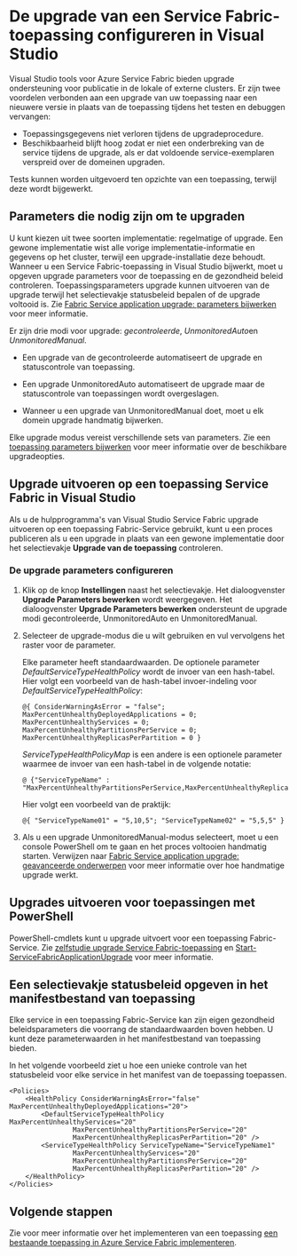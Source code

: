 <properties
   pageTitle="Configureren van de upgrade van de toepassing van een Service Fabric | Microsoft Azure"
   description="Informatie over het configureren van de instellingen voor het upgraden van een Service Fabric-toepassing met behulp van Microsoft Visual Studio."
   services="service-fabric"
   documentationCenter="na"
   authors="cawaMS"
   manager="paulyuk"
   editor="tglee" />
<tags
   ms.service="service-fabric"
   ms.devlang="dotnet"
   ms.topic="article"
   ms.tgt_pltfrm="na"
   ms.workload="multiple"
   ms.date="07/29/2016"
   ms.author="cawa" />

# <a name="configure-the-upgrade-of-a-service-fabric-application-in-visual-studio"></a>De upgrade van een Service Fabric-toepassing configureren in Visual Studio

Visual Studio tools voor Azure Service Fabric bieden upgrade ondersteuning voor publicatie in de lokale of externe clusters. Er zijn twee voordelen verbonden aan een upgrade van uw toepassing naar een nieuwere versie in plaats van de toepassing tijdens het testen en debuggen vervangen:

- Toepassingsgegevens niet verloren tijdens de upgradeprocedure.
- Beschikbaarheid blijft hoog zodat er niet een onderbreking van de service tijdens de upgrade, als er dat voldoende service-exemplaren verspreid over de domeinen upgraden.

Tests kunnen worden uitgevoerd ten opzichte van een toepassing, terwijl deze wordt bijgewerkt.

## <a name="parameters-needed-to-upgrade"></a>Parameters die nodig zijn om te upgraden

U kunt kiezen uit twee soorten implementatie: regelmatige of upgrade. Een gewone implementatie wist alle vorige implementatie-informatie en gegevens op het cluster, terwijl een upgrade-installatie deze behoudt. Wanneer u een Service Fabric-toepassing in Visual Studio bijwerkt, moet u opgeven upgrade parameters voor de toepassing en de gezondheid beleid controleren. Toepassingsparameters upgrade kunnen uitvoeren van de upgrade terwijl het selectievakje statusbeleid bepalen of de upgrade voltooid is. Zie [Fabric Service application upgrade: parameters bijwerken](service-fabric-application-upgrade-parameters.md) voor meer informatie.

Er zijn drie modi voor upgrade: *gecontroleerde*, *UnmonitoredAuto*en *UnmonitoredManual*.

  - Een upgrade van de gecontroleerde automatiseert de upgrade en statuscontrole van toepassing.

  - Een upgrade UnmonitoredAuto automatiseert de upgrade maar de statuscontrole van toepassingen wordt overgeslagen.

  - Wanneer u een upgrade van UnmonitoredManual doet, moet u elk domein upgrade handmatig bijwerken.

Elke upgrade modus vereist verschillende sets van parameters. Zie een [toepassing parameters bijwerken](service-fabric-application-upgrade-parameters.md) voor meer informatie over de beschikbare upgradeopties.

## <a name="upgrade-a-service-fabric-application-in-visual-studio"></a>Upgrade uitvoeren op een toepassing Service Fabric in Visual Studio

Als u de hulpprogramma's van Visual Studio Service Fabric upgrade uitvoeren op een toepassing Fabric-Service gebruikt, kunt u een proces publiceren als u een upgrade in plaats van een gewone implementatie door het selectievakje **Upgrade van de toepassing** controleren.

### <a name="to-configure-the-upgrade-parameters"></a>De upgrade parameters configureren

1. Klik op de knop **Instellingen** naast het selectievakje. Het dialoogvenster **Upgrade Parameters bewerken** wordt weergegeven. Het dialoogvenster **Upgrade Parameters bewerken** ondersteunt de upgrade modi gecontroleerde, UnmonitoredAuto en UnmonitoredManual.

2. Selecteer de upgrade-modus die u wilt gebruiken en vul vervolgens het raster voor de parameter.

    Elke parameter heeft standaardwaarden. De optionele parameter *DefaultServiceTypeHealthPolicy* wordt de invoer van een hash-tabel. Hier volgt een voorbeeld van de hash-tabel invoer-indeling voor *DefaultServiceTypeHealthPolicy*:

    ```
    @{ ConsiderWarningAsError = "false"; MaxPercentUnhealthyDeployedApplications = 0; MaxPercentUnhealthyServices = 0; MaxPercentUnhealthyPartitionsPerService = 0; MaxPercentUnhealthyReplicasPerPartition = 0 }
    ```

    *ServiceTypeHealthPolicyMap* is een andere is een optionele parameter waarmee de invoer van een hash-tabel in de volgende notatie:

    ```    
    @ {"ServiceTypeName" : "MaxPercentUnhealthyPartitionsPerService,MaxPercentUnhealthyReplicasPerPartition,MaxPercentUnhealthyServices"}
    ```

    Hier volgt een voorbeeld van de praktijk:

    ```
    @{ "ServiceTypeName01" = "5,10,5"; "ServiceTypeName02" = "5,5,5" }
    ```

3. Als u een upgrade UnmonitoredManual-modus selecteert, moet u een console PowerShell om te gaan en het proces voltooien handmatig starten. Verwijzen naar [Fabric Service application upgrade: geavanceerde onderwerpen](service-fabric-application-upgrade-advanced.md) voor meer informatie over hoe handmatige upgrade werkt.

## <a name="upgrade-an-application-by-using-powershell"></a>Upgrades uitvoeren voor toepassingen met PowerShell

PowerShell-cmdlets kunt u upgrade uitvoert voor een toepassing Fabric-Service. Zie [zelfstudie upgrade Service Fabric-toepassing](service-fabric-application-upgrade-tutorial.md) en [Start-ServiceFabricApplicationUpgrade](https://msdn.microsoft.com/library/mt125975.aspx) voor meer informatie.

## <a name="specify-a-health-check-policy-in-the-application-manifest-file"></a>Een selectievakje statusbeleid opgeven in het manifestbestand van toepassing

Elke service in een toepassing Fabric-Service kan zijn eigen gezondheid beleidsparameters die voorrang de standaardwaarden boven hebben. U kunt deze parameterwaarden in het manifestbestand van toepassing bieden.

In het volgende voorbeeld ziet u hoe een unieke controle van het statusbeleid voor elke service in het manifest van de toepassing toepassen.

```
<Policies>
    <HealthPolicy ConsiderWarningAsError="false" MaxPercentUnhealthyDeployedApplications="20">
        <DefaultServiceTypeHealthPolicy MaxPercentUnhealthyServices="20"               
                MaxPercentUnhealthyPartitionsPerService="20"
                MaxPercentUnhealthyReplicasPerPartition="20" />
        <ServiceTypeHealthPolicy ServiceTypeName="ServiceTypeName1"
                MaxPercentUnhealthyServices="20"
                MaxPercentUnhealthyPartitionsPerService="20"
                MaxPercentUnhealthyReplicasPerPartition="20" />      
    </HealthPolicy>
</Policies>
```
## <a name="next-steps"></a>Volgende stappen
Zie voor meer informatie over het implementeren van een toepassing [een bestaande toepassing in Azure Service Fabric implementeren](service-fabric-deploy-existing-app.md).
